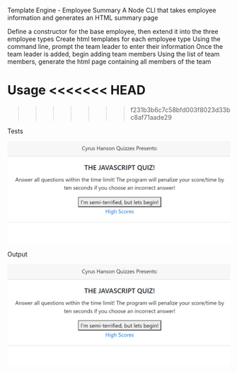 Template Engine - Employee Summary
A Node CLI that takes employee information and generates an HTML summary page

Define a constructor for the base employee, then extend it into the three employee types
Create html templates for each employee type
Using the command line, prompt the team leader to enter their information
Once the team leader is added, begin adding team members
Using the list of team members, generate the html page containing all members of the team

Usage
<<<<<<< HEAD
=======


>>>>>>> f231b3b6c7c58bfd003f8023d33bc8af71aade29

Tests

![Alt-text](https://github.com/cyraneous/hwk-4-code-quiz/blob/master/assets/Homework%204-1.JPG)

Output

![Alt-text](https://github.com/cyraneous/hwk-4-code-quiz/blob/master/assets/Homework%204-1.JPG)
